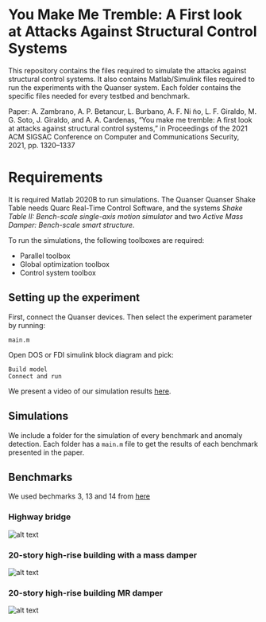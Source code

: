 # You Make Me Tremble: A First look at Attacks Against Structural Control Systems

This repository contains the files required to simulate the attacks against structural control systems. It also contains Matlab/Simulink files required to run the experiments with the Quanser system. Each folder contains the specific files needed for every testbed and benchmark.

Paper:
A. Zambrano, A. P. Betancur, L. Burbano, A. F. Ni ̃no, L. F. Giraldo, M. G. Soto, J. Giraldo, and A. A. Cardenas, “You make me tremble: A first look at attacks against structural control systems,” in Proceedings of the 2021 ACM SIGSAC Conference on Computer and Communications Security, 2021, pp. 1320–1337

Requirements
=====

It is required Matlab 2020B to run simulations. The Quanser Quanser Shake Table needs Quarc Real-Time Control Software, and the systems *Shake Table II: Bench-scale single-axis motion simulator* and two *Active Mass Damper: Bench-scale smart structure*.

To run the simulations, the following toolboxes are required:
- Parallel toolbox
- Global optimization toolbox
- Control system toolbox


## Setting up the experiment

First, connect the Quanser devices. Then select the experiment parameter by running:
```
main.m
```


Open DOS or FDI simulink block diagram and pick:
```
Build model
Connect and run
```

We present a video of our simulation results [here](https://youtu.be/vM_n1t92NJg).

## Simulations

We include a folder for the simulation of every benchmark and anomaly detection. Each folder has a ```main.m``` file to get the results of each benchmark presented in the paper.

## Benchmarks

We used bechmarks 3, 13 and 14 from [here](https://datacenterhub.org/dataviewer/view/neesdatabases:db/structural_control_and_monitoring_benchmark_problems/)

### Highway bridge
![alt text](https://github.com/BuildingResearch/security/blob/master/BridgeMR.PNG)

### 20-story high-rise building with a mass damper
![alt text](https://github.com/BuildingResearch/security/blob/master/B20MassDamper.PNG)

### 20-story high-rise building MR damper
![alt text](https://github.com/BuildingResearch/security/blob/master/B20MR.PNG)

